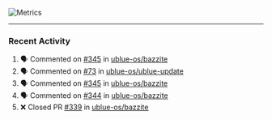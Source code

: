 ![Metrics](https://metrics.lecoq.io/KyleGospo?template=classic&base=header%2C%20activity%2C%20community%2C%20repositories%2C%20metadata&base.indepth=false&base.hireable=false&base.skip=false&config.timezone=America%2FLos_Angeles)

---
### Recent Activity
<!--START_SECTION:activity-->
1. 🗣 Commented on [#345](https://github.com/ublue-os/bazzite/pull/345#issuecomment-1731849337) in [ublue-os/bazzite](https://github.com/ublue-os/bazzite)
2. 🗣 Commented on [#73](https://github.com/ublue-os/ublue-update/pull/73#issuecomment-1731846486) in [ublue-os/ublue-update](https://github.com/ublue-os/ublue-update)
3. 🗣 Commented on [#345](https://github.com/ublue-os/bazzite/pull/345#issuecomment-1731842167) in [ublue-os/bazzite](https://github.com/ublue-os/bazzite)
4. 🗣 Commented on [#344](https://github.com/ublue-os/bazzite/issues/344#issuecomment-1731835086) in [ublue-os/bazzite](https://github.com/ublue-os/bazzite)
5. ❌ Closed PR [#339](https://github.com/ublue-os/bazzite/pull/339) in [ublue-os/bazzite](https://github.com/ublue-os/bazzite)
<!--END_SECTION:activity-->
